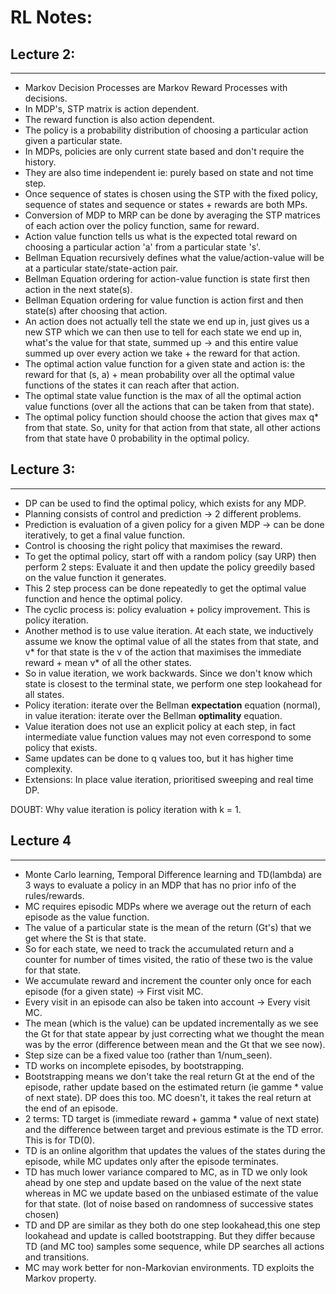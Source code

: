 # RL Notes:

## Lecture 2:
---
* Markov Decision Processes are Markov Reward Processes with decisions.
* In MDP's, STP matrix is action dependent.
* The reward function is also action dependent.
* The policy is a probability distribution of choosing a particular action given a particular state.
* In MDPs, policies are only current state based and don't require the history.
* They are also time independent ie: purely based on state and not time step.
* Once sequence of states is chosen using the STP with the fixed policy, sequence of states and sequence or states + rewards are both MPs.
* Conversion of MDP to MRP can be done by averaging the STP matrices of each action over the policy function, same for reward.
* Action value function tells us what is the expected total reward on choosing a particular action 'a' from a particular state 's'.
* Bellman Equation recursively defines what the value/action-value will be at a particular state/state-action pair.
* Bellman Equation ordering for action-value function is state first then action in the next state(s).
* Bellman Equation ordering for value function is action first and then state(s) after choosing that action.
* An action does not actually tell the state we end up in, just gives us a new STP which we can then use to tell for each state we end up in, what's the value for that state, summed up -> and this entire value summed up over every action we take + the reward for that action.
* The optimal action value function for a given state and action is: the reward for that (s, a) + mean probability over all the optimal value functions of the states it can reach after that action.
* The optimal state value function is the max of all the optimal action value functions (over all the actions that can be taken from that state).
* The optimal policy function should choose the action that gives max q* from that state. So, unity for that action from that state, all other actions from that state have 0 probability in the optimal policy.

## Lecture 3:
---
* DP can be used to find the optimal policy, which exists for any MDP.
* Planning consists of control and prediction -> 2 different problems.
* Prediction is evaluation of a given policy for a given MDP -> can be done iteratively, to get a final value function.
* Control is choosing the right policy that maximises the reward.
* To get the optimal policy, start off with a random policy (say URP) then perform 2 steps: Evaluate it and then update the policy greedily based on the value function it generates.
* This 2 step process can be done repeatedly to get the optimal value function and hence the optimal policy.
* The cyclic process is: policy evaluation + policy improvement. This is policy iteration.
* Another method is to use value iteration. At each state, we inductively assume we know the optimal value of all the states from that state, and v* for that state is the v of the action that maximises the immediate reward + mean v* of all the other states.
* So in value iteration, we work backwards. Since we don't know which state is closest to the terminal state, we perform one step lookahead for all states.
* Policy iteration: iterate over the Bellman **expectation** equation (normal), in value iteration: iterate over the Bellman **optimality** equation.
* Value iteration does not use an explicit policy at each step, in fact intermediate value function values may not even correspond to some policy that exists.
* Same updates can be done to q values too, but it has higher time complexity.
* Extensions: In place value iteration, prioritised sweeping and real time DP.

DOUBT: Why value iteration is policy iteration with k = 1.

## Lecture 4
---
* Monte Carlo learning, Temporal Difference learning and TD(lambda) are 3 ways to evaluate a policy in an MDP that has no prior info of the rules/rewards.
* MC requires episodic MDPs where we average out the return of each episode as the value function.
* The value of a particular state is the mean of the return (Gt's) that we get where the St is that state.
* So for each state, we need to track the accumulated return and a counter for number of times visited, the ratio of these two is the value for that state.
* We accumulate reward and increment the counter only once for each episode (for a given state) -> First visit MC. 
* Every visit in an episode can also be taken into account -> Every visit MC.
* The mean (which is the value) can be updated incrementally as we see the Gt for that state appear by just correcting what we thought the mean was by the error (difference between mean and the Gt that we see now).
* Step size can be a fixed value too (rather than 1/num_seen).
* TD works on incomplete episodes, by bootstrapping.
* Bootstrapping means we don't take the real return Gt at the end of the episode, rather update based on the estimated return (ie gamme * value of next state). DP does this too. MC doesn't, it takes the real return at the end of an episode.
* 2 terms: TD target is (immediate reward + gamma * value of next state) and the difference between target and previous estimate is the TD error. This is for TD(0).
* TD is an online algorithm that updates the values of the states during the episode, while MC updates only after the episode terminates.
* TD has much lower variance compared to MC, as in TD we only look ahead by one step and update based on the value of the next state whereas in MC we update based on the unbiased estimate of the value for that state. (lot of noise based on randomness of successive states chosen)
* TD and DP are similar as they both do one step lookahead,this one step lookahead and update is called bootstrapping.
But they differ because TD (and MC too) samples some sequence, while DP searches all actions and transitions.
* MC may work better for non-Markovian environments. TD exploits the Markov property.